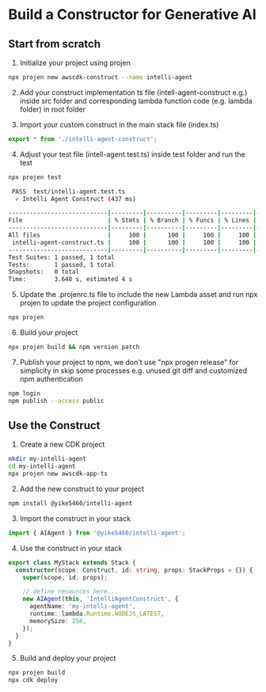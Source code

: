 # Build a Constructor for Generative AI

## Start from scratch
1. Initialize your project using projen
```bash
npx projen new awscdk-construct --name intelli-agent
```

2. Add your construct implementation ts file (intell-agent-construct e.g.) inside src folder and corresponding lambda function code (e.g. lambda folder) in root folder

3. Import your custom construct in the main stack file (index.ts)
```typescript
export * from './intelli-agent-construct';
```

4. Adjust your test file (intell-agent.test.ts) inside test folder and run the test
```bash
npx projen test

 PASS  test/intelli-agent.test.ts
  ✓ Intelli Agent Construct (437 ms)

----------------------------|---------|----------|---------|---------|-------------------
File                        | % Stmts | % Branch | % Funcs | % Lines | Uncovered Line #s 
----------------------------|---------|----------|---------|---------|-------------------
All files                   |     100 |      100 |     100 |     100 |                   
 intelli-agent-construct.ts |     100 |      100 |     100 |     100 |                   
----------------------------|---------|----------|---------|---------|-------------------
Test Suites: 1 passed, 1 total
Tests:       1 passed, 1 total
Snapshots:   0 total
Time:        3.648 s, estimated 4 s
```
5. Update the .projenrc.ts file to include the new Lambda asset and run npx projen to update the project configuration
```bash
npx projen
```

6. Build your project
```bash
npx projen build && npm version patch
```

7. Publish your project to npm, we don't use "npx progen release" for simplicity in skip some processes e.g. unused git diff and customized npm authentication
```bash
npm login
npm publish --access public
```

## Use the Construct
1. Create a new CDK project
```bash
mkdir my-intelli-agent
cd my-intelli-agent
npx projen new awscdk-app-ts
```

2. Add the new construct to your project
```bash
npm install @yike5460/intelli-agent
```

3. Import the construct in your stack
```typescript
import { AIAgent } from '@yike5460/intelli-agent';
```

4. Use the construct in your stack
```typescript
export class MyStack extends Stack {
  constructor(scope: Construct, id: string, props: StackProps = {}) {
    super(scope, id, props);

    // define resources here...
    new AIAgent(this, 'IntelliAgentConstruct', {
      agentName: 'my-intelli-agent',
      runtime: lambda.Runtime.NODEJS_LATEST,
      memorySize: 256,
    });
  }
}
```

5. Build and deploy your project
```bash
npx projen build
npx cdk deploy
```
